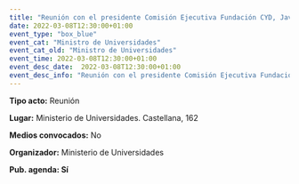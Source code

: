 ```yaml
---
title: "Reunión con el presidente Comisión Ejecutiva Fundación CYD, Javier Monzón"
date: 2022-03-08T12:30:00+01:00
event_type: "box_blue" 
event_cat: "Ministro de Universidades"
event_cat_old: "Ministro de Universidades"
event_time: 2022-03-08T12:30:00+01:00
event_desc_date:  2022-03-08T12:30:00+01:00
event_desc_info: "Reunión con el presidente Comisión Ejecutiva Fundación CYD, Javier Monzón"
---
```


</p><p class="card-light list_schedule_description"><b>Tipo acto:</b> Reunión  
</p><p class="card-light list_schedule_description"><b>Lugar:</b> Ministerio de Universidades. Castellana, 162 
</p><p class="card-light list_schedule_description"><b>Medios convocados:</b> No  
</p><p class="card-light list_schedule_description"><b>Organizador:</b> Ministerio de Universidades</p><p class="card-light list_schedule_description"><b>Pub. agenda: Sí  
</p>